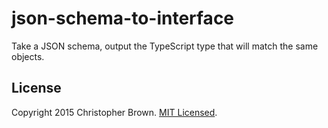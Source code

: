 # json-schema-to-interface

Take a JSON schema, output the TypeScript type that will match the same objects.


## License

Copyright 2015 Christopher Brown. [MIT Licensed](http://chbrown.github.io/licenses/MIT/#2015).
